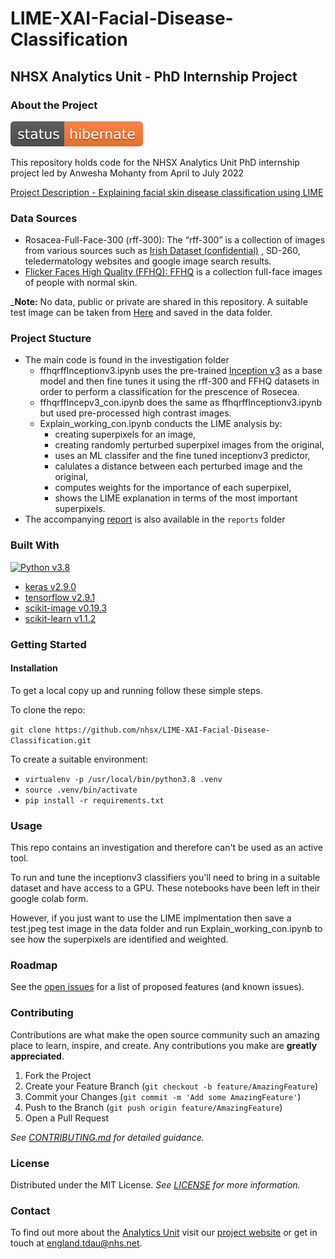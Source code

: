 # LIME-XAI-Facial-Disease-Classification
## NHSX Analytics Unit - PhD Internship Project

### About the Project

[![status: hibernate](https://github.com/GIScience/badges/raw/master/status/hibernate.svg)](https://github.com/GIScience/badges#hibernate)

This repository holds code for the NHSX Analytics Unit PhD internship project led by Anwesha Mohanty from April to July 2022

[Project Description - Explaining facial skin disease classification using LIME](https://nhsx.github.io/nhsx-internship-projects/explaining-classification-using-lime/)


### Data Sources
- Rosacea-Full-Face-300 (rff-300): The “rff-300” is a collection of images from various sources such as [Irish Dataset (confidential)](https://www.ucd.ie/charles/research/researchgroups/thepowelllab/) , SD-260, teledermatology websites and google image search results. 
- [Flicker Faces High Quality (FFHQ): FFHQ](https://arxiv.org/abs/1912.04958) is a collection full-face images of people with normal skin. 


_**Note:** No data, public or private are shared in this repository.  A suitable test image can be taken from [Here](http://www.elan-medical-clinic.co.uk/blog/rosacea-update-new-treatments-available/rosacea-advanced/) and saved in the data folder.

### Project Stucture

- The main code is found in the investigation folder
  - ffhqrffInceptionv3.ipynb uses the pre-trained [Inception v3](https://ieeexplore.ieee.org/document/7780677) as a base model and then fine tunes it using the rff-300 and FFHQ datasets in order to perform a classification for the prescence of Rosecea.
  - ffhqrffIncepv3_con.ipynb does the same as ffhqrffInceptionv3.ipynb but used pre-processed high contrast images.
  - Explain_working_con.ipynb conducts the LIME analysis by: 
      - creating superpixels for an image, 
      - creating randomly perturbed superpixel images from the original,
      - uses an ML classifer and the fine tuned inceptionv3 predictor,
      - calulates a distance between each perturbed image and the original,
      - computes weights for the importance of each superpixel,
      - shows the LIME explanation in terms of the most important superpixels.   
- The accompanying [report](./reports/report.pdf) is also available in the `reports` folder

### Built With

[![Python v3.8](https://img.shields.io/badge/python-v3.8-blue.svg)](https://www.python.org/downloads/release/python-380/)
- [keras v2.9.0](https://keras.io/)
- [tensorflow v2.9.1](https://www.tensorflow.org/)
- [scikit-image v0.19.3](https://scikit-image.org/)
- [scikit-learn v1.1.2](https://scikit-learn.org/stable/)

### Getting Started

#### Installation

To get a local copy up and running follow these simple steps.

To clone the repo:

`git clone https://github.com/nhsx/LIME-XAI-Facial-Disease-Classification.git`

To create a suitable environment:
- `virtualenv -p /usr/local/bin/python3.8 .venv`
- `source .venv/bin/activate`
- `pip install -r requirements.txt`

### Usage

This repo contains an investigation and therefore can't be used as an active tool.  

To run and tune the inceptionv3 classifiers you'll need to bring in a suitable dataset and have access to a GPU.  These notebooks have been left in their google colab form.  

However, if you just want to use the LIME implmentation then save a test.jpeg test image in the data folder and run Explain_working_con.ipynb to see how the superpixels are identified and weighted.

### Roadmap

See the [open issues](https://https://github.com/nhsx/LIME-XAI-Facial-Disease-Classification/issues) for a list of proposed features (and known issues).

### Contributing

Contributions are what make the open source community such an amazing place to learn, inspire, and create. Any contributions you make are **greatly appreciated**.

1. Fork the Project
2. Create your Feature Branch (`git checkout -b feature/AmazingFeature`)
3. Commit your Changes (`git commit -m 'Add some AmazingFeature'`)
4. Push to the Branch (`git push origin feature/AmazingFeature`)
5. Open a Pull Request

_See [CONTRIBUTING.md](./CONTRIBUTING.md) for detailed guidance._

### License

Distributed under the MIT License. _See [LICENSE](./LICENSE) for more information._

### Contact

To find out more about the [Analytics Unit](https://www.nhsx.nhs.uk/key-tools-and-info/nhsx-analytics-unit/) visit our [project website](https://nhsx.github.io/AnalyticsUnit/projects.html) or get in touch at [england.tdau@nhs.net](mailto:england.tdau@nhs.net).

<!-- ### Acknowledgements -->
